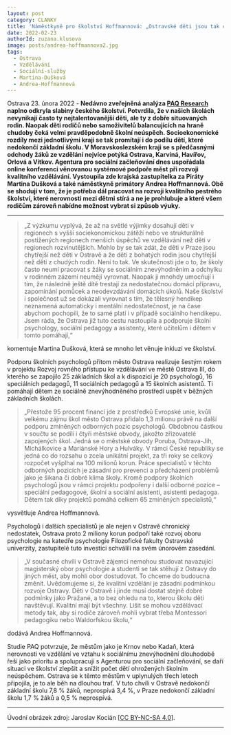 ```yaml
---
layout: post
category: CLANKY
title: 'Náměstkyně pro školství Hoffmannová: „Ostravské děti jsou tak chytré jako děti Pražanů, nerovnosti řešíme masivními investicemi do školství.“'			
date: 2022-02-23
authorId: zuzana.klusova
image: posts/andrea-hoffmannova2.jpg
tags:						
  - Ostrava		
  - Vzdělávání		
  - Sociální-služby		
  - Martina-Dušková
  - Andrea-Hoffmannová
---
```



Ostrava 23. února 2022 - **Nedávno zveřejněná analýza [PAQ Research](https://www.paqresearch.cz/post/ne%C3%BAsp%C4%9B%C5%A1nost-ve-%C5%A1kole-souvis%C3%AD-i-s-exekucemi-nov%C3%A1-mapa-ukazuje-kter%C3%A9-obce-s-n%C3%AD-um%C3%AD-bojovat) naplno odkryla slabiny českého školství. Potvrdila, že v našich školách nevynikají často ty nejtalentovanější děti, ale ty z dobře situovaných rodin. Naopak děti rodičů nebo samoživitelů balancujících na hraně chudoby čeká velmi pravděpodobně školní neúspěch. Socioekonomické rozdíly mezi jednotlivými kraji se tak promítají i do podílu dětí, které nedokončí základní školu. V Moravskoslezském kraji se s předčasnými odchody žáků ze vzdělání nejvíce potýká Ostrava, Karviná, Havířov, Orlová a Vítkov. Agentura pro sociální začleňování dnes uspořádala online konferenci věnovanou systémové podpoře měst při rozvoji kvalitního vzdělávání. Vystoupila zde krajská zastupitelka za Piráty Martina Dušková a také náměstkyně primátory Andrea Hoffmannová. Obě se shodují v tom, že je potřeba dál pracovat na rozvoji kvalitního pestrého školství, které nerovnosti mezi dětmi stírá a ne je prohlubuje a které všem rodičům zároveň nabídne možnost vybrat si způsob výuky.**

<hr />

>„Z výzkumu vyplývá, že až na světlé výjimky dosahují děti v regionech s vyšší sociekonomickou zátěží nebo ve strukturálně postižených regionech menších úspěchů ve vzdělávání než děti v regionech rozvinutějších. Mohlo by se tak zdát, že děti v Praze jsou chytřejší než děti v Ostravě a že děti z bohatých rodin jsou chytřejší než děti z chudých rodin. Není to tak. Ve skutečnosti jde o to, že školy často neumí pracovat s žáky se sociálním znevýhodněním a odchylku v rodinném zázemí neumějí vyrovnat. Naopak ji mnohdy umocňují i tím, že následně ještě dítě trestají za nedostatečnou domácí přípravu, zapomínání pomůcek a neodevzdávání domácích úkolů. Naše školství i společnost už se dokázali vyrovnat s tím, že tělesný hendikep neznamená automaticky i mentální nedostatečnost, je na čase abychom pochopili, že to samé platí i v případě sociálního hendikepu. Jsem ráda, že Ostrava již tuto cestu nastoupila a podporuje školní psychology, sociální pedagogy a asistenty, které učitelům i dětem v tomto pomáhají,“

komentuje Martina Dušková, která se mnoho let věnuje inkluzi ve školství.

Podporu školních psychologů přitom město Ostrava realizuje šestým rokem v projektu Rozvoj rovného přístupu ke vzdělávání ve městě Ostrava III, do kterého se zapojilo 25 základních škol a k dispozici je 20 psychologů, 16 speciálních pedagogů, 11 sociálních pedagogů a 15 školních asistentů. Ti pomáhají dětem ze sociálně znevýhodněného prostředí uspět v běžných základních školách.

>„Přestože 95 procent financí jde z prostředků Evropské unie, kvůli velkému zájmu škol město Ostrava přidalo 1,3 milionu právě na další podporu zmíněných odborných pozic psychologů. Obdobnou částkou v součtu se podílí i čtyři městské obvody, jakožto zřizovatelé zapojených škol. Jedná se o městské obvody Poruba, Ostrava-Jih, Michálkovice a Mariánské Hory a Hulváky. V rámci České republiky se jedná co do rozsahu o zcela unikátní projekt, za tři roky se celkový rozpočet vyšplhal na 100 milionů korun. Práce specialistů v těchto odborných pozicích je zásadní pro prevenci a předcházení problémů jako je šikana či dobré klima školy. Kromě podpory školních psychologů jsou v rámci projektu podpořeny i další odborné pozice – speciální pedagogové, školní a sociální asistenti, asistenti pedagoga. Dětem tak díky projektů pomáhá celkem 65 zmíněných specialistů,“

vysvětluje Andrea Hoffmannová.

Psychologů i dalších specialistů je ale nejen v Ostravě chronický nedostatek, Ostrava proto 2 miliony korun podpoří také rozvoj oboru psychologie na katedře psychologie Filozofické fakulty Ostravské univerzity, zastupitelé tuto investici schválili na svém únorovém zasedání.

>„V současné chvíli v Ostravě zájemci nemohou studovat navazující magisterský obor psychologie a studenti se tak stěhují z Ostravy do jiných měst, aby mohli obor dostudovat. To chceme do budoucna změnit. Uvědomujeme si, že kvalitní vzdělání je zásadní podmínkou rozvoje Ostravy. Děti v Ostravě i jinde musí dostat stejně dobré podmínky jako Pražané, a to bez ohledu na to, kterou školu děti navštěvují. Kvalitní mají být všechny. Lišit se mohou vzdělávací metody tak, aby si rodiče zároveň mohli vybrat třeba Montessori pedagogiku nebo Waldorfskou školu,“

dodává Andrea Hoffmannová.

Studie PAQ potvrzuje, že městům jako je Krnov nebo Kadaň, která nerovnosti ve vzdělání ve vztahu k sociálnímu znevýhodnění dlouhodobě řeší jako prioritu a spolupracují s Agenturou pro sociální začleňování, se daří situaci ve školství zlepšit a snížit počet dětí ohrožených školním neúspěchem. Ostrava se k těmto městům v uplynulých třech letech připojila, je to ale běh na dlouhou trať. V tuto chvíli v Ostravě nedokončí základní školu 7,8 %  žáků, neprospívá 3,4 %,  v Praze nedokončí základní školu 1,7 % žáků a 0,5 % neprospívá.

---

Úvodní obrázek zdroj: Jaroslav Kocián \[[CC BY-NC-SA 4.0](https://creativecommons.org/licenses/by-nc-sa/4.0/deed.cs)\].

- - -
